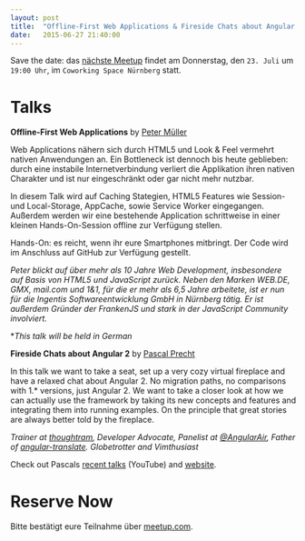 ```yaml
---
layout: post
title:  "Offline-First Web Applications & Fireside Chats about Angular 2 by Pascal Precht"
date:   2015-06-27 21:40:00
---
```


Save the date: das [nächste Meetup][next-meetup] findet am Donnerstag, den `23. Juli` um `19:00 Uhr`, im `Coworking Space Nürnberg` statt.

# Talks

**Offline-First Web Applications** by [Peter Müller][peter-mueller]

Web Applications nähern sich durch HTML5 und Look & Feel vermehrt nativen Anwendungen an. Ein Bottleneck ist dennoch bis heute geblieben: durch eine instabile Internetverbindung verliert die Applikation ihren nativen Charakter und ist nur eingeschränkt oder gar nicht mehr nutzbar.

In diesem Talk wird auf Caching Stategien, HTML5 Features wie Session- und Local-Storage, AppCache, sowie Service Worker eingegangen. Außerdem werden wir eine bestehende Application schrittweise in einer kleinen Hands-On-Session offline zur Verfügung stellen.

Hands-On: es reicht, wenn ihr eure Smartphones mitbringt. Der Code wird im Anschluss auf GitHub zur Verfügung gestellt.

*Peter blickt auf über mehr als 10 Jahre Web Development, insbesondere auf Basis von HTML5 und JavaScript zurück. Neben den Marken WEB.DE, GMX, mail.com und 1&1, für die er mehr als 6,5 Jahre arbeitete, ist er nun für die Ingentis Softwareentwicklung GmbH in Nürnberg tätig. Er ist außerdem Gründer der FrankenJS und stark in der JavaScript Community involviert.*

**This talk will be held in German*

**Fireside Chats about Angular 2** by [Pascal Precht][pascal-precht]

In this talk we want to take a seat, set up a very cozy virtual fireplace and have a relaxed chat about Angular 2. No migration paths, no comparisons with 1.* versions, just Angular 2. We want to take a closer look at how we can actually use the framework by taking its new concepts and features and integrating them into running examples. On the principle that great stories are always better told by the fireplace.

*Trainer at [thoughtram][thoughtram-website], Developer Advocate, Panelist at [@AngularAir][angular-air], Father of [angular-translate][angular-translate]. Globetrotter and Vimthusiast*

Check out Pascals [recent talks][recent-talks] (YouTube) and [website][pascal-precht].

# Reserve Now

Bitte bestätigt eure Teilnahme über [meetup.com][next-meetup].

[next-meetup]: http://www.meetup.com/FrankenJS/events/223541293/
[peter-mueller]: http://twitter.com/BaggersIO
[pascal-precht]: http://twitter.com/PascalPrecht
[thoughtram-website]: http://thoughtram.io/
[thoughtram-twitter]: http://twitter.com/thoughtram
[angular-air]: https://twitter.com/AngularAir
[angular-translate]: https://angular-translate.github.io/
[recent-talks]: https://www.youtube.com/playlist?list=PLauX9TuJ8sfw6FH2doAbCi5Y-8GJHLqtb
[pascal-website]: http://pascalprecht.github.io 